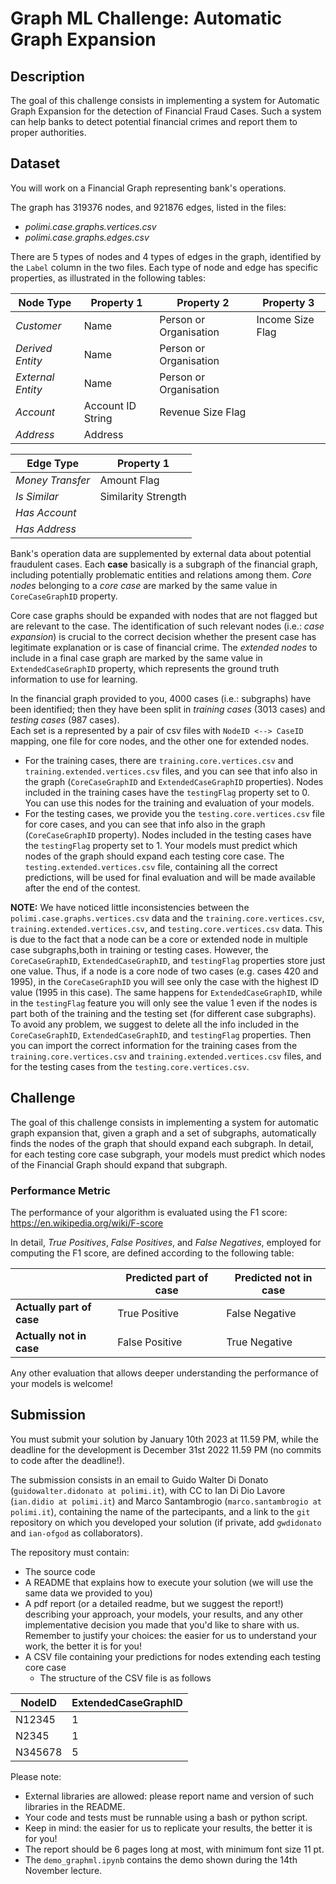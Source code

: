 # Graph ML Challenge: Automatic Graph Expansion

## Description
The goal of this challenge consists in implementing a system for Automatic Graph Expansion for the detection of Financial Fraud Cases. 
Such a system can help banks to detect potential financial crimes and report them to proper authorities.

## Dataset
You will work on a Financial Graph representing bank's operations.

The graph has 319376 nodes, and 921876 edges, listed in the files:
* *polimi.case.graphs.vertices.csv* 
* *polimi.case.graphs.edges.csv*

There are 5 types of nodes and 4 types of edges in the graph, identified by the `Label` column in the two files.
Each type of node and edge has specific properties, as illustrated in the following tables:

| Node Type         | Property 1        | Property 2             | Property 3       |
|-------------------|-------------------|------------------------|------------------|
| *Customer*        | Name              | Person or Organisation | Income Size Flag |
| *Derived Entity*  | Name              | Person or Organisation |                  |
| *External Entity* | Name              | Person or Organisation |                  |
| *Account*         | Account ID String | Revenue Size Flag      |                  |
| *Address*         | Address           |                        |                  |

| Edge Type        | Property 1          |
|------------------|---------------------|
| *Money Transfer* | Amount Flag         |
| *Is Similar*     | Similarity Strength |
| *Has Account*    |                     |
| *Has Address*    |                     |

Bank's operation data are supplemented by external data about potential fraudulent cases.
Each **case** basically is a subgraph of the financial graph, including potentially problematic entities and relations among them.
*Core nodes* belonging to a *core case* are marked by the same value in `CoreCaseGraphID` property.

Core case graphs should be expanded with nodes that are not flagged but are relevant to the case.
The identification of such relevant nodes (i.e.: *case expansion*) is crucial to the correct decision whether the present case has legitimate explanation or is case of financial crime.
The *extended nodes* to include in a final case graph are marked by the same value in `ExtendedCaseGraphID` property, which represents the ground truth information to use for learning.

In the financial graph provided to you, 4000 cases (i.e.: subgraphs) have been identified; then they have been split in *training cases* (3013 cases) and *testing cases* (987 cases).  
Each set is a represented by a pair of csv files with `NodeID <--> CaseID` mapping, one file for core nodes, and the other one for extended nodes.
- For the training cases, there are `training.core.vertices.csv` and `training.extended.vertices.csv` files, and you can see that info also in the graph (`CoreCaseGraphID` and `ExtendedCaseGraphID` properties). Nodes included in the training cases have the `testingFlag` property set to 0. You can use this nodes for the training and evaluation of your models.
- For the testing cases, we provide you the `testing.core.vertices.csv` file for core cases, and you can see that info also in the graph (`CoreCaseGraphID` property). Nodes included in the testing cases have the `testingFlag` property set to 1. Your models must predict which nodes of the graph should expand each testing core case. The `testing.extended.vertices.csv` file, containing all the correct predictions, will be used for final evaluation and will be made available after the end of the contest.

**NOTE:** We have noticed little inconsistencies between the `polimi.case.graphs.vertices.csv` data and the `training.core.vertices.csv`, `training.extended.vertices.csv`, and `testing.core.vertices.csv` data. This is due to the fact that a node can be a core or extended node in multiple case subgraphs,both in training or testing cases. However, the `CoreCaseGraphID`, `ExtendedCaseGraphID`, and `testingFlag` properties store just one value. Thus, if a node is a core node of two cases (e.g. cases 420 and 1995), in the `CoreCaseGraphID` you will see only the case with the highest ID value (1995 in this case). The same happens for `ExtendedCaseGraphID`, while in the `testingFlag` feature you will only see the value 1 even if the nodes is part both of the training and the testing set (for different case subgraphs). To avoid any problem, we suggest to delete all the info included in the `CoreCaseGraphID`, `ExtendedCaseGraphID`, and `testingFlag` properties. Then you can import the correct information for the training cases from the `training.core.vertices.csv` and `training.extended.vertices.csv` files, and for the testing cases from the `testing.core.vertices.csv`.

## Challenge
The goal of this challenge consists in implementing a system for automatic graph expansion that, given a graph and a set of subgraphs, automatically finds the nodes of the graph that should expand each subgraph.
In detail, for each testing core case subgraph, your models must predict which nodes of the Financial Graph should expand that subgraph. 

### Performance Metric
The performance of your algorithm is evaluated using the F1 score: https://en.wikipedia.org/wiki/F-score

In detail, *True Positives*, *False Positives*, and *False Negatives*, employed for computing the F1 score, are defined according to the following table:

|                           | **Predicted part of case** | **Predicted not in case** |
|---------------------------|----------------------------|---------------------------|
| **Actually part of case** | True Positive              | False Negative            |
| **Actually not in case**  | False Positive             | True Negative             |

Any other evaluation that allows deeper understanding the performance of your models is welcome!

## Submission
You must submit your solution by January 10th 2023 at 11.59 PM, while the deadline for the development is December 31st 2022 11.59 PM (no commits to code after the deadline!). 

The submission consists in an email to Guido Walter Di Donato (`guidowalter.didonato at polimi.it`), with CC to Ian Di Dio Lavore (`ian.didio at polimi.it`) and Marco Santambrogio (`marco.santambrogio at polimi.it`),
containing the name of the partecipants, and a link to the `git` repository on which you developed your solution (if private, add `gwdidonato` and `ian-ofgod` as collaborators).

The repository must contain:
* The source code
* A README that explains how to execute your solution (we will use the same data we provided to you)
* A pdf report (or a detailed readme, but we suggest the report!) describing your approach, your models, your results, and any other implementative decision you made that you'd like to share with us. Remember to justify your choices: the easier for us to understand your work, the better it is for you!
* A CSV file containing your predictions for nodes extending each testing core case
    * The structure of the CSV file is as follows

| NodeID  | ExtendedCaseGraphID |
|---------|---------------------|
| N12345  | 1                   |
| N2345   | 1                   |
| N345678 | 5                   |

Please note:
* External libraries are allowed: please report name and version of such libraries in the README. 
* Your code and tests must be runnable using a bash or python script.
* Keep in mind: the easier for us to replicate your results, the better it is for you!
* The report should be 6 pages long at most, with minimum font size 11 pt.
* The `demo_graphml.ipynb` contains the demo shown during the 14th November lecture.


